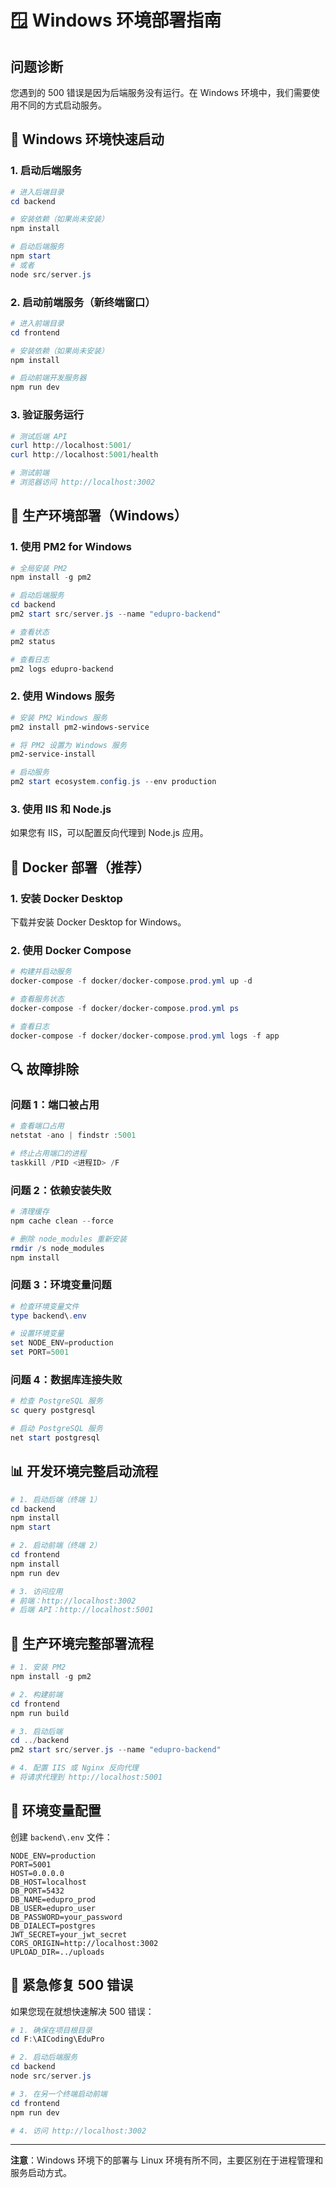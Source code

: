 # 🪟 Windows 环境部署指南

## 问题诊断

您遇到的 500 错误是因为后端服务没有运行。在 Windows 环境中，我们需要使用不同的方式启动服务。

## 🚀 Windows 环境快速启动

### 1. 启动后端服务

```powershell
# 进入后端目录
cd backend

# 安装依赖（如果尚未安装）
npm install

# 启动后端服务
npm start
# 或者
node src/server.js
```

### 2. 启动前端服务（新终端窗口）

```powershell
# 进入前端目录
cd frontend

# 安装依赖（如果尚未安装）
npm install

# 启动前端开发服务器
npm run dev
```

### 3. 验证服务运行

```powershell
# 测试后端 API
curl http://localhost:5001/
curl http://localhost:5001/health

# 测试前端
# 浏览器访问 http://localhost:3002
```

## 🔧 生产环境部署（Windows）

### 1. 使用 PM2 for Windows

```powershell
# 全局安装 PM2
npm install -g pm2

# 启动后端服务
cd backend
pm2 start src/server.js --name "edupro-backend"

# 查看状态
pm2 status

# 查看日志
pm2 logs edupro-backend
```

### 2. 使用 Windows 服务

```powershell
# 安装 PM2 Windows 服务
pm2 install pm2-windows-service

# 将 PM2 设置为 Windows 服务
pm2-service-install

# 启动服务
pm2 start ecosystem.config.js --env production
```

### 3. 使用 IIS 和 Node.js

如果您有 IIS，可以配置反向代理到 Node.js 应用。

## 🐳 Docker 部署（推荐）

### 1. 安装 Docker Desktop

下载并安装 Docker Desktop for Windows。

### 2. 使用 Docker Compose

```powershell
# 构建并启动服务
docker-compose -f docker/docker-compose.prod.yml up -d

# 查看服务状态
docker-compose -f docker/docker-compose.prod.yml ps

# 查看日志
docker-compose -f docker/docker-compose.prod.yml logs -f app
```

## 🔍 故障排除

### 问题 1：端口被占用

```powershell
# 查看端口占用
netstat -ano | findstr :5001

# 终止占用端口的进程
taskkill /PID <进程ID> /F
```

### 问题 2：依赖安装失败

```powershell
# 清理缓存
npm cache clean --force

# 删除 node_modules 重新安装
rmdir /s node_modules
npm install
```

### 问题 3：环境变量问题

```powershell
# 检查环境变量文件
type backend\.env

# 设置环境变量
set NODE_ENV=production
set PORT=5001
```

### 问题 4：数据库连接失败

```powershell
# 检查 PostgreSQL 服务
sc query postgresql

# 启动 PostgreSQL 服务
net start postgresql
```

## 📊 开发环境完整启动流程

```powershell
# 1. 启动后端（终端 1）
cd backend
npm install
npm start

# 2. 启动前端（终端 2）
cd frontend
npm install
npm run dev

# 3. 访问应用
# 前端：http://localhost:3002
# 后端 API：http://localhost:5001
```

## 🔧 生产环境完整部署流程

```powershell
# 1. 安装 PM2
npm install -g pm2

# 2. 构建前端
cd frontend
npm run build

# 3. 启动后端
cd ../backend
pm2 start src/server.js --name "edupro-backend"

# 4. 配置 IIS 或 Nginx 反向代理
# 将请求代理到 http://localhost:5001
```

## 📝 环境变量配置

创建 `backend\.env` 文件：

```env
NODE_ENV=production
PORT=5001
HOST=0.0.0.0
DB_HOST=localhost
DB_PORT=5432
DB_NAME=edupro_prod
DB_USER=edupro_user
DB_PASSWORD=your_password
DB_DIALECT=postgres
JWT_SECRET=your_jwt_secret
CORS_ORIGIN=http://localhost:3002
UPLOAD_DIR=../uploads
```

## 🚨 紧急修复 500 错误

如果您现在就想快速解决 500 错误：

```powershell
# 1. 确保在项目根目录
cd F:\AICoding\EduPro

# 2. 启动后端服务
cd backend
node src/server.js

# 3. 在另一个终端启动前端
cd frontend
npm run dev

# 4. 访问 http://localhost:3002
```

---

**注意**：Windows 环境下的部署与 Linux 环境有所不同，主要区别在于进程管理和服务启动方式。
